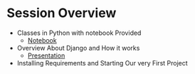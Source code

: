 # Session Overview
* Classes in Python with notebook Provided
    * <a href="https://github.com/hessam211/django-zero-to-hero/blob/master/session-2/classes-and-functions.ipynb"> Notebook </a>
* Overview About Django and How it works
    * <a href="https://prezzi.com"> Presentation </a>
* Installing Requirements and Starting Our very First Project
    